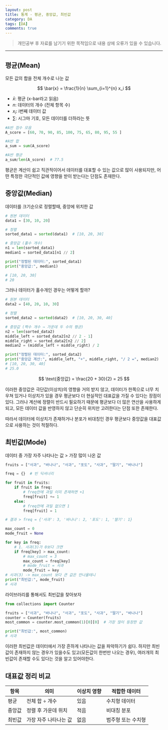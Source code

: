 ```yaml
---
layout: post
title: 통계 - 평균, 중앙값, 최빈값 
category: DA
tags: [DA]
comments: true
---
```


> 개인공부 후 자료를 남기기 위한 목적임으로 내용 상에 오류가 있을 수 있습니다.    

<hr>

## 평균(Mean)

모든 값의 합을 전체 개수로 나눈 값 

$$
\bar{x} = \frac{1}{n} \sum_{i=1}^{n} x_i
$$

- $\bar{x}$: 평균 (x-bar라고 읽음)
- $n$: 데이터의 개수 (전체 항목 수)
- $x_i$: i번째 데이터 값
- $\sum$: 시그마 기호, 모든 데이터를 더하라는 뜻


```python
#A반 점수 모음
A_score = [60, 70, 90, 85, 100, 75, 65, 80, 95, 55 ]

#A반 합
a_sum = sum(A_score)

#A반 평균
a_sum/len(A_score)  # 77.5
```

평균은 계산이 쉽고 직관적이어서 데이터를 대표할 수 있는 값으로 많이 사용되지만, 어떤 특정한 극단적인 값에 영향을 받이 받는다는 단점도 존재한다. 


## 중앙값(Median)

데이터를 크기순으로 정렬할때, 중앙에 위치한 값 

```python
# 원본 데이터
data1 = [30, 10, 20]

# 정렬
sorted_data1 = sorted(data1)  # [10, 20, 30]

# 중앙값 (홀수 개수)
n1 = len(sorted_data1)
median1 = sorted_data1[n1 // 2]

print("정렬된 데이터:", sorted_data1)
print("중앙값:", median1)

# [10, 20, 30]
# 20
```

그러나 데이터가 홀수개인 경우는 어떻게 할까?

```python
# 원본 데이터
data2 = [40, 20, 10, 30]

# 정렬
sorted_data2 = sorted(data2)  # [10, 20, 30, 40]

# 중앙값 (짝수 개수 → 가운데 두 수의 평균)
n2 = len(sorted_data2)
middle_left = sorted_data2[n2 // 2 - 1]
middle_right = sorted_data2[n2 // 2]
median2 = (middle_left + middle_right) / 2

print("정렬된 데이터:", sorted_data2)
print("중앙값 계산:", middle_left, "+", middle_right, "/ 2 =", median2)
# [10, 20, 30, 40]
# 25.0
```

$$
\text{중앙값} = \frac{20 + 30}{2} = 25
$$


이러한 중앙값은 극단값(이상치)의 영향을 거의 받지 않고, 데이터가 한쪽으로 너무 치우쳐 있거나 이상치가 있을 경우 평균보다 더 현실적인 대표값을 가질 수 있다는 장점이 있다. 그러나 계산에 정렬이 반드시 필요하기 때문에 평균보다 더 많은 연산을 사용하게 되고, 모든 데이터 값을 반영하지 않고 단순히 위치만 고려한다는 단점 또한 존재한다. 

따라서 데이터에 이상치가 존재하거나 분포가 비대칭인 경우 평균보다 중앙값을 대표값으로 사용하는 것이 적절하다. 


## 최빈값(Mode)

데이터 중 가장 자주 나타나는 값 > 가장 많이 나온 값 

```python 
fruits = ["사과", "바나나", "사과", "포도", "사과", "딸기", "바나나"]

freq = {}  # 빈 딕셔너리 

for fruit in fruits:
    if fruit in freq:
        # freq안에 과일 이미 존재하면 +1
        freq[fruit] += 1
    else:
        # freq안에 과일 없으면 1
        freq[fruit] = 1

# 결과 > freq = {'사과': 3, '바나나': 2, '포도': 1, '딸기': 1}

max_count = 0
mode_fruit = None

for key in freq:
    # 1. 사과(3)가 0보다 크면
    if freq[key] > max_count:
        # max_count = 3
        max_count = freq[key]
        # mode_fruit = 사과
        mode_fruit = key
# 사과(3) -> max_count 보다 큰 값은 안나올테니 
print("최빈값:", mode_fruit)
# 사과 
```

라이브러리를 통해서도 최빈값을 찾아보자

```python 
from collections import Counter

fruits = ["사과", "바나나", "사과", "포도", "사과", "딸기", "바나나"]
counter = Counter(fruits)
most_common = counter.most_common(1)[0][0]  # 가장 많이 등장한 값

print("최빈값:", most_common)
# 사과 
```

이러한 최빈값은 데이터에서 가장 흔하게 나타나는 값을 파악하기가 쉽다. 하지만 최빈값이 존재하지 않는 경우가 있을수도 있고(모든값이 한번만 나오는 경우), 여러개의 최빈값이 존재할 수도 있다는 것을 알고 있어야한다. 

## **대표값 정리 비교**

| 항목  | 의미           | 이상치 영향 | 적합한 데이터    |
|  -|  -| - | - |
| 평균  | 전체 합 ÷ 개수    | 있음     | 수치형 데이터    |
| 중앙값 | 정렬 후 가운데 위치  | 적음     | 비대칭 분포     |
| 최빈값 | 가장 자주 나타나는 값 | 없음     | 범주형 또는 수치형 |